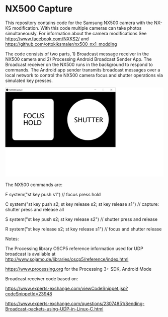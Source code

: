 # NX500 Capture

This repository contains code for the Samsung NX500 camera with the NX-KS modification. With this code multiple cameras can take photos simultaneously. For information about the camera modifications See https://www.facebook.com/NXKS2/ and https://github.com/ottokiksmaler/nx500_nx1_modding

The code consists of two parts, 1) Broadcast message receiver in the NX500 camera and 2) Processing Android Broadcast Sender App. The Broadcast receiver on the NX500 runs in the background to respond to commands. The Android app sender transmits broadcast messages over a local network to control the NX500 camera focus and shutter operations via simulated key presses. 


![App Screen](./NX500Capture/NX500app.png)


The NX500 commands are:

F  system("st key push s1") // focus press hold

C  system("st key push s2; st key release s2; st key release s1") // capture: shutter press and release all

S  system("st key push s2; st key release s2") // shutter press and release

R  system("st key release s2; st key release s1") // focus and shutter release

Notes:

The Processing library OSCP5 reference information used for UDP broadcast is available at http://www.sojamo.de/libraries/oscp5/reference/index.html

https://www.processing.org for the Processing 3+ SDK, Android Mode

Broadcast receiver code based on:

https://www.experts-exchange.com/viewCodeSnippet.jsp?codeSnippetId=23948

https://www.experts-exchange.com/questions/23074851/Sending-Broadcast-packets-using-UDP-in-Linux-C.html
